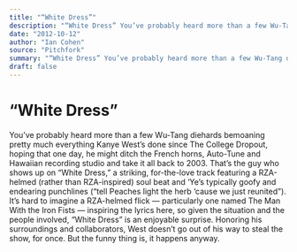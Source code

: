 ```yaml
---
title: "“White Dress”"
description: "“White Dress” You’ve probably heard more than a few Wu-Tang diehards bemoaning pretty much everything Kanye West’s done since The College Dropout, hoping that one day, he might ditch the French horns,..."
date: "2012-10-12"
author: "Ian Cohen"
source: "Pitchfork"
summary: "“White Dress” You’ve probably heard more than a few Wu-Tang diehards bemoaning pretty much everything Kanye West’s done since The College Dropout, hoping that one day, he might ditch the French horns, Auto-Tune and Hawaiian recording studio and take it all back to 2003. It’s hard to imagine a RZA-helmed flick — particularly one named The Man With the Iron Fists — inspiring the lyrics here, so given the situation"
draft: false
---
```


# “White Dress”

You’ve probably heard more than a few Wu-Tang diehards bemoaning pretty much everything Kanye West’s done since The College Dropout, hoping that one day, he might ditch the French horns, Auto-Tune and Hawaiian recording studio and take it all back to 2003. That’s the guy who shows up on “White Dress,” a striking, for-the-love track featuring a RZA-helmed (rather than RZA-inspired) soul beat and ‘Ye’s typically goofy and endearing punchlines (“tell Peaches light the herb ‘cause we just reunited”). It’s hard to imagine a RZA-helmed flick — particularly one named The Man With the Iron Fists — inspiring the lyrics here, so given the situation and the people involved, “White Dress” is an enjoyable surprise. Honoring his surroundings and collaborators, West doesn’t go out of his way to steal the show, for once. But the funny thing is, it happens anyway.
